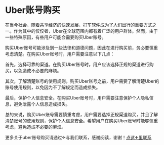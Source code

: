 # Uber账号购买

在当今社会，随着共享经济的快速发展，打车软件成为了人们出行的重要方式之一。作为其中的佼佼者，Uber在全球范围内都有着广泛的用户群体。然而，由于一些特殊原因，有些用户可能会需要购买Uber账号。

购买Uber账号可能涉及到一些法律和道德问题，因此在进行购买前，务必要慎重考虑清楚。在购买Uber账号时，用户需要注意以下几点：

首先，选择可靠的渠道。在购买Uber账号时，用户应该选择正规的渠道进行购买，以免造成不必要的麻烦。

其次，了解清楚账号的使用规则。购买Uber账号之前，用户需要了解清楚Uber的账号使用规则，以免因为不了解规定而造成损失。

最后，保护个人信息安全。在购买Uber账号时，用户需要注意保护个人隐私信息，避免泄露个人信息造成损失。

总的来说，购买Uber账号需要慎重考虑，用户需要选择正规渠道购买，并且了解清楚账号的使用规则，保护个人信息安全。希望用户在购买Uber账号时能够慎重考虑，避免造成不必要的麻烦。

更多关于uber账号购买请通过✈与我们联系，感谢阅读，谢谢！[点这✈里联系](https://add.k02.cc)